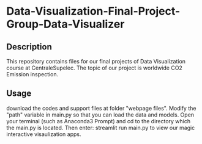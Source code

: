 # Data-Visualization-Final-Project-Group-Data-Visualizer


## Description
This repository contains files for our final projects of Data Visualization course at CentraleSupelec. The topic of our project is worldwide CO2 Emission inspection.

## Usage
download the codes and support files at folder "webpage files". Modify the "path" variable in main.py so that you can load the data and models. Open your terminal (such as Anaconda3 Prompt) and cd to the directory which the main.py is located. Then enter: streamlit run main.py to view our magic interactive visaulization apps.
